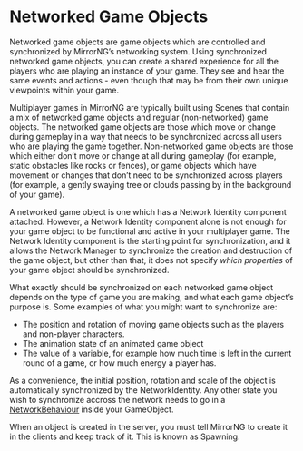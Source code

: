 # Networked Game Objects

Networked game objects are game objects which are controlled and synchronized by MirrorNG’s networking system. Using synchronized networked game objects, you can create a shared experience for all the players who are playing an instance of your game. They see and hear the same events and actions - even though that may be from their own unique viewpoints within your game.

Multiplayer games in MirrorNG are typically built using Scenes that contain a mix of networked game objects and regular (non-networked) game objects. The networked game objects are those which move or change during gameplay in a way that needs to be synchronized across all users who are playing the game together. Non-networked game objects are those which either don’t move or change at all during gameplay (for example, static obstacles like rocks or fences), or game objects which have movement or changes that don’t need to be synchronized across players (for example, a gently swaying tree or clouds passing by in the background of your game).

A networked game object is one which has a Network Identity component attached. However, a Network Identity component alone is not enough for your game object to be functional and active in your multiplayer game. The Network Identity component is the starting point for synchronization, and it allows the Network Manager to synchronize the creation and destruction of the game object, but other than that, it does not specify *which properties* of your game object should be synchronized.

What exactly should be synchronized on each networked game object depends on the type of game you are making, and what each game object’s purpose is. Some examples of what you might want to synchronize are:
-   The position and rotation of moving game objects such as the players and non-player characters.
-   The animation state of an animated game object
-   The value of a variable, for example how much time is left in the current round of a game, or how much energy a player has.

As a convenience,  the initial position, rotation and scale of the object is automatically synchronized by the NetworkIdentity. Any other state you wish to synchronize accross the network needs to go in a [NetworkBehaviour](../NetworkBehaviour.md) inside your GameObject.  

When an object is created in the server, you must tell MirrorNG to create it in the clients and keep track of it.  This is known as Spawning.  
